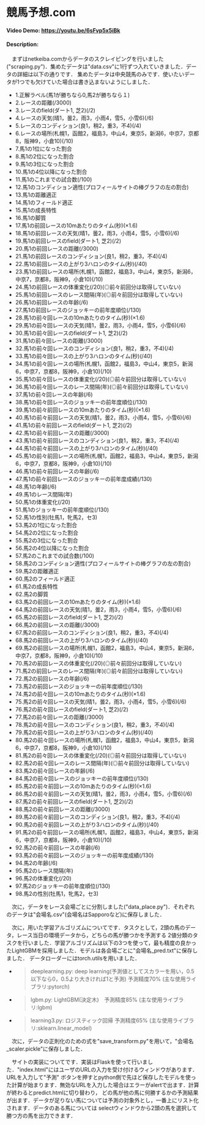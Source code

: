 # 競馬予想.com
#### Video Demo:  https://youtu.be/6sFvp5x5iBk
#### Description:

　まずはnetkeiba.comからデータのスクレイピングを行いました("scraping.py")．集めたデータは"data.csv"に1行ずつ入れていきました．データの詳細は以下の通りです．
集めたデータは中央競馬のみです．使いたいデータが1つでも欠けていた場合は書き込まないようにしました．

* 1.正解ラベル(馬1が勝ちなら0,馬2が勝ちなら１)
* 2.レースの距離(/3000)
* 3.レースのfield(ダート1, 芝2)(/2)
* 4.レースの天気(晴1，曇2，雨3，小雨4，雪5，小雪6)(/6)
* 5.レースのコンディション(良1，稍2，重3，不4)(/4)
* 6.レースの場所(札幌1，函館2，福島3，中山4，東京5，新潟6，中京7，京都8，阪神9，小倉10)(/10)
* 7.馬1の1位になった割合
* 8.馬1の2位になった割合
* 9.馬1の3位になった割合
* 10.馬1の4位以降になった割合
* 11.馬1のこれまでの試合数(/100)
* 12.馬1のコンディション適性(プロフィールサイトの棒グラフの左の割合)
* 13.馬1の距離適正
* 14.馬1のフィールド適正
* 15.馬1の成長特性
* 16.馬1の脚質
* 17.馬1の前回レースの10mあたりのタイム(秒)(×1.6)
* 18.馬1の前回レースの天気(晴1，曇2，雨3，小雨4，雪5，小雪6)(/6)
* 19.馬1の前回レースのfield(ダート1, 芝2)(/2)
* 20.馬1の前回レースの距離(/3000)
* 21.馬1の前回レースのコンディション(良1，稍2，重3，不4)(/4)
* 22.馬1の前回レースの上がり3ハロンのタイム(秒)(/40)
* 23.馬1の前回レースの場所(札幌1，函館2，福島3，中山4，東京5，新潟6，中京7，京都8，阪神9，小倉10)(/10)
* 24.馬1の前回レースの体重変化(/20)(◎前々前回分は取得していない)
* 25.馬1の前回レースのレース間隔(年)(◎前々前回分は取得していない)
* 26.馬1の前回レースの年齢(/6)
* 27.馬1の前回レースのジョッキーの前年度順位(/130)
* 28.馬1の前々回レースの10mあたりのタイム(秒)(×1.6)
* 29.馬1の前々回レースの天気(晴1，曇2，雨3，小雨4，雪5，小雪6)(/6)
* 30.馬1の前々回レースのfield(ダート1, 芝2)(/2)
* 31.馬1の前々回レースの距離(/3000)
* 32.馬1の前々回レースのコンディション(良1，稍2，重3，不4)(/4)
* 33.馬1の前々回レースの上がり3ハロンのタイム(秒)(/40)
* 34.馬1の前々回レースの場所(札幌1，函館2，福島3，中山4，東京5，新潟6，中京7，京都8，阪神9，小倉10)(/10)
* 35.馬1の前々回レースの体重変化(/20)(◎前々前回分は取得していない)
* 36.馬1の前々回レースのレース間隔(年)(◎前々前回分は取得していない)
* 37.馬1の前々回レースの年齢(/6)
* 38.馬1の前々回レースのジョッキーの前年度順位(/130)
* 39.馬1の前々前回レースの10mあたりのタイム(秒)(×1.6)
* 40.馬1の前々前回レースの天気(晴1，曇2，雨3，小雨4，雪5，小雪6)(/6)
* 41.馬1の前々前回レースのfield(ダート1, 芝2)(/2)
* 42.馬1の前々前回レースの距離(/3000)
* 43.馬1の前々前回レースのコンディション(良1，稍2，重3，不4)(/4)
* 44.馬1の前々前回レースの上がり3ハロンのタイム(秒)(/40)
* 45.馬1の前々前回レースの場所(札幌1，函館2，福島3，中山4，東京5，新潟6，中京7，京都8，阪神9，小倉10)(/10)
* 46.馬1の前々前回レースの年齢(/6)
* 47.馬1の前々前回レースのジョッキーの前年度成績(/130)
* 48.馬1の年齢(/6)
* 49.馬1のレース間隔(年)
* 50.馬1の体重変化(/20)
* 51.馬1のジョッキーの前年度順位(/130)
* 52.馬1の性別(牡馬1，牝馬2，セ3)
* 53.馬2の1位になった割合
* 54.馬2の2位になった割合
* 55.馬2の3位になった割合
* 56.馬2の4位以降になった割合
* 57.馬2のこれまでの試合数(/100)
* 58.馬2のコンディション適性(プロフィールサイトの棒グラフの左の割合)
* 59.馬2の距離適正
* 60.馬2のフィールド適正
* 61.馬2の成長特性
* 62.馬2の脚質
* 63.馬2の前回レースの10mあたりのタイム(秒)(×1.6)
* 64.馬2の前回レースの天気(晴1，曇2，雨3，小雨4，雪5，小雪6)(/6)
* 65.馬2の前回レースのfield(ダート1, 芝2)(/2)
* 66.馬2の前回レースの距離(/3000)
* 67.馬2の前回レースのコンディション(良1，稍2，重3，不4)(/4)
* 68.馬2の前回レースの上がり3ハロンのタイム(秒)(/40)
* 69.馬2の前回レースの場所(札幌1，函館2，福島3，中山4，東京5，新潟6，中京7，京都8，阪神9，小倉10)(/10)
* 70.馬2の前回レースの体重変化(/20)(◎前々前回分は取得していない)
* 71.馬2の前回レースのレース間隔(年)(◎前々前回分は取得していない)
* 72.馬2の前回レースの年齢(/6)
* 73.馬2の前回レースのジョッキーの前年度順位(/130)
* 74.馬2の前々回レースの10mあたりのタイム(秒)(×1.6)
* 75.馬2の前々回レースの天気(晴1，曇2，雨3，小雨4，雪5，小雪6)(/6)
* 76.馬2の前々回レースのfield(ダート1, 芝2)(/2)
* 77.馬2の前々回レースの距離(/3000)
* 78.馬2の前々回レースのコンディション(良1，稍2，重3，不4)(/4)
* 79.馬2の前々回レースの上がり3ハロンのタイム(秒)(/40)
* 80.馬2の前々回レースの場所(札幌1，函館2，福島3，中山4，東京5，新潟6，中京7，京都8，阪神9，小倉10)(/10)
* 81.馬2の前々回レースの体重変化(/20)(◎前々前回分は取得していない)
* 82.馬2の前々回レースのレース間隔(年)(◎前々前回分は取得していない)
* 83.馬2の前々回レースの年齢(/6)
* 84.馬2の前々回レースのジョッキーの前年度順位(/130)
* 85.馬2の前々前回レースの10mあたりのタイム(秒)(×1.6)
* 86.馬2の前々前回レースの天気(晴1，曇2，雨3，小雨4，雪5，小雪6)(/6)
* 87.馬2の前々前回レースのfield(ダート1, 芝2)(/2)
* 88.馬2の前々前回レースの距離(/3000)
* 89.馬2の前々前回レースのコンディション(良1，稍2，重3，不4)(/4)
* 90.馬2の前々前回レースの上がり3ハロンのタイム(秒)(/40)
* 91.馬2の前々前回レースの場所(札幌1，函館2，福島3，中山4，東京5，新潟6，中京7，京都8，阪神9，小倉10)(/10)
* 92.馬2の前々前回レースの年齢(/6)
* 93.馬2の前々前回レースのジョッキーの前年度成績(/130)
* 94.馬2の年齢(/6)
* 95.馬2のレース間隔(年)
* 96.馬2の体重変化(/20)
* 97.馬2のジョッキーの前年度順位(/130)
* 98.馬2の性別(牡馬1，牝馬2，セ3)

　次に，データをレース会場ごとに分割しました("data_place.py")．それぞれのデータは"会場名.csv"(会場名はSapporoなど)に保存しました．

　次に，用いた学習アルゴリズムについてです．タスクとして，2頭の馬のデータ，レース当日の環境データから，どちらの馬が勝つかを予測する
2値分類のタスクを行いました．学習アルゴリズムは以下の3つを使って，最も精度の良かったLightGBMを採用しました．モデルは各会場ごとに"会場名_pred.txt"に保存しました．
データローダーにはtorch.utilsを用いました．

* > deeplearning.py: deep learning(予測値としてスカラーを用い，0.5以下なら0，0.5より大きければ1と予測) 予測精度70% (主な使用ライブラリ:pytorch)
* > lgbm.py: LightGBM(決定木)　予測精度85% (主な使用ライブラリ:lgbm)
* > learning3.py: ロジスティック回帰 予測精度65% (主な使用ライブラリ:sklearn.linear_model)

　次に，データの正則化のための式を"save_transform.py"を用いて，"会場名_scaler.pickle"に保存しました．

　サイトの実装についてです．実装はFlaskを使って行いました．"index.html"にはユーザのURLの入力を受け付けるウィンドウがあります．URLを入力して"予測"
ボタンを押すとpython側で先ほど保存したモデルを使った計算が始まります．無効なURLを入力した場合はエラーがalertで出ます．計算が終わるとpredict.htmlに切り替わり，
どの馬が他の馬に何勝するかの予測結果が出ます．データが足りない馬については予測の対象外とし，一番上にリスト化されます．データのある馬については
selectウィンドウから2頭の馬を選択して勝つ方の馬を出力できます．
